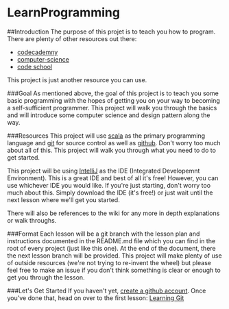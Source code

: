 # LearnProgramming
##Introduction
The purpose of this projet is to teach you how to program. There are plenty of other resources out there:
- [codecademny](https://www.codecademy.com/)
- [computer-science](https://github.com/open-source-society/computer-science)
- [code school](https://www.codeschool.com/learn)

This project is just another resource you can use. 

###Goal
As mentioned above, the goal of this project is to teach you some basic programming with the hopes of getting you on your way to becoming a self-sufficient programmer. This project will walk you through the basics and will introduce some computer science and design pattern along the way.

###Resources
This project will use [scala](http://www.scala-lang.org/) as the primary programming language and [git](https://git-scm.com/) for source control as well as [github](https://github.com/). Don't worry too much about all of this. This project will walk you through what you need to do to get started.

This project will be using [IntelliJ](https://www.jetbrains.com/idea/) as the IDE (Integrated Developemnt Environment). This is a great IDE and best of all it's free! However, you can use whichever IDE you would like. If you're just starting, don't worry too much about this. Simply download the IDE (it's free!) or just wait until the next lesson where we'll get you started.

There will also be references to the wiki for any more in depth explanations or walk throughs.

###Format
Each lesson will be a git branch with the lesson plan and instructions documented in the README.md file which you can find in the root of every project (just like this one). At the end of the document, there the next lesson branch will be provided. This project will make plenty of use of outside resources (we're not trying to re-invent the wheel) but please feel free to make an issue if you don't think something is clear or enough to get you through the lesson.

###Let's Get Started
If you haven't yet, [create a github account](https://github.com/join?source=header). Once you've done that, head on over to the first lesson: [Learning Git](https://github.com/hispanasian/LearnProgramming/tree/lesson/1.1_Learning_Git)
